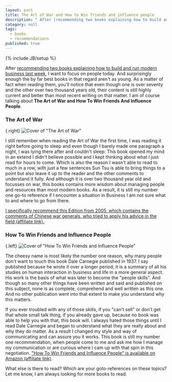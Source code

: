 ```yaml
---
layout: post
title: The Art of War and How to Win friends and influence people
description: " After [recommending two books explaining how to build and run modern business last week](/2013/09/04/rework-and-delivering-happiness), I want to focus on people today. And surprisingly enough the by far best books in that regard aren't as young. As a matter of fact when reading them, you'll notice that even though one is over seventy and the other over two thousand years old, their content is still highly current and better than most recent writing on that matter. I am of course talking about **The Art of War and How To Win Friends And Influence People**."
category: null
tags: 
  - books
  - recommendations
published: true
---
```


{% include JB/setup %}

After [recommending two books explaining how to build and run modern business last week](/2013/09/04/rework-and-delivering-happiness), I want to focus on people today. And surprisingly enough the by far best books in that regard aren't as young. As a matter of fact when reading them, you'll notice that even though one is over seventy and the other over two thousand years old, their content is still highly current and better than most recent writing on that matter. I am of course talking about **The Art of War and How To Win Friends And Influence People**.


### The Art of War
{.right} ![Cover of "The Art of War"](http://ws-eu.amazon-adsystem.com/widgets/q?_encoding=UTF8&ASIN=1590302257&Format=_SL160_&ID=AsinImage&MarketPlace=DE&ServiceVersion=20070822&WS=1&tag=cbe-21)

I still remember when reading the Art of War the first time, I was reading it right before going to sleep and even though I barely made one paragraph a night, I was lying there after and couldn't sleep: This book opened my mind in an extend I didn't believe possible and I kept thinking about what I just read for hours to come. Which is also the reason I wasn't able to read to much in a row, with just a few sentences Sun Tsu is able to bring things to a point but also leave it up to the reader and the other comments to understand it fully. And although it is over two thousand year old and focusses on war, this books contains more wisdom about managing people and resources than most modern books. As a result, it is still my number one go-to reference if I encounter a situation in Business I am not sure what to and where to go from there.

[I specifically recommend this Edition from 2005, which contains the comments of Chinese war generals, who tried to apply his advice in the field (affiliate link).](http://www.amazon.de/gp/product/1590302257/ref=as_li_tf_tl?ie=UTF8&camp=1638&creative=6742&creativeASIN=1590302257&linkCode=as2&tag=cbe-21)

### How To Win Friends and Influence People

{.left} ![Cover of "How To Win Friends and Influence People"](http://ws-eu.amazon-adsystem.com/widgets/q?_encoding=UTF8&ASIN=B003WEAI4E&Format=_SL160_&ID=AsinImage&MarketPlace=DE&ServiceVersion=20070822&WS=1&tag=cbe-21)

The cheesy name is most likely the number one reason, why many people don't want to touch this book Dale Carnegie published in 1937. I say published because he wrote it over a longer period; it is a summary of all his studies on human interaction in business and life in a more general aspect. His work is the basis of what was later to become the "people skills". And though so many other things have been written and said and published on this subject, none is as complete, comprehend and well written as this one. And no other publication went into that extent to make you understand why this matters.

If you ever troubled with any of those skills, if you "can't sell" or don't get that whole small talk thing, if you already gave up, because no book was able to help you with that, this book will. I always hated those things until I read Dale Carnegie and began to understand what they are really about and why they do matter. As a result I changed my style and way of communicating and can assure you it works. This book is still my number one recommendation, when people come to me and ask me how I manage my communication or are curious where I cam up with that spin in this negotiation. ["How To Win Friends and Influence People" is available on Amazon (affiliate link)](http://www.amazon.de/gp/product/B003WEAI4E/ref=as_li_tf_tl?ie=UTF8&camp=1638&creative=6742&creativeASIN=B003WEAI4E&linkCode=as2&tag=cbe-21).

What else is there to read? Which are your goto-references on these topics? Let me know, I am always looking for more books to read.